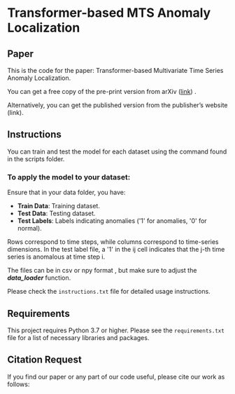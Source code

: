 
# Transformer-based MTS Anomaly Localization

## Paper
This is the code for the paper: Transformer-based Multivariate Time Series  Anomaly Localization.

You can get a free copy of the pre-print version from arXiv ([link](https://arxiv.org/abs/2501.08628)) .

Alternatively, you can get the published version from the publisher’s website (link).
## Instructions

You can train and test the model for each dataset using the command found in the scripts folder.

### To apply the model to your dataset: 
Ensure that in your data folder, you have:
- **Train Data**: Training dataset.
- **Test Data**: Testing dataset.
- **Test Labels**: Labels indicating anomalies ('1' for anomalies, '0' for normal).

Rows correspond to time steps, while columns correspond to time-series dimensions. In the test label file, a '1' in the ij cell indicates that the j-th time series is anomalous at time step i.

The files can be in csv or npy format , but make sure to adjust  the ***data_loader*** function.

Please check the `instructions.txt` file for detailed usage instructions.

## Requirements
This project requires Python 3.7 or higher. Please see the `requirements.txt` file for a list of necessary libraries and packages.

## Citation Request
If you find our paper or any part of our code useful, please cite our work as follows:

